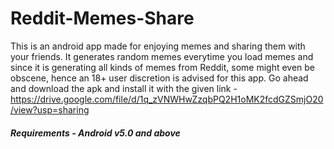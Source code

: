 # Reddit-Memes-Share
This is an android app made for enjoying memes and sharing them with your friends. It generates random memes everytime you load memes and since it is generating all kinds of memes from Reddit, some might even be obscene, hence an 18+ user discretion is advised for this app.
Go ahead and download the apk and install it with the given link - https://drive.google.com/file/d/1q_zVNWHwZzqbPQ2H1oMK2fcdGZSmjO20/view?usp=sharing

##### Requirements - Android v5.0 and above
